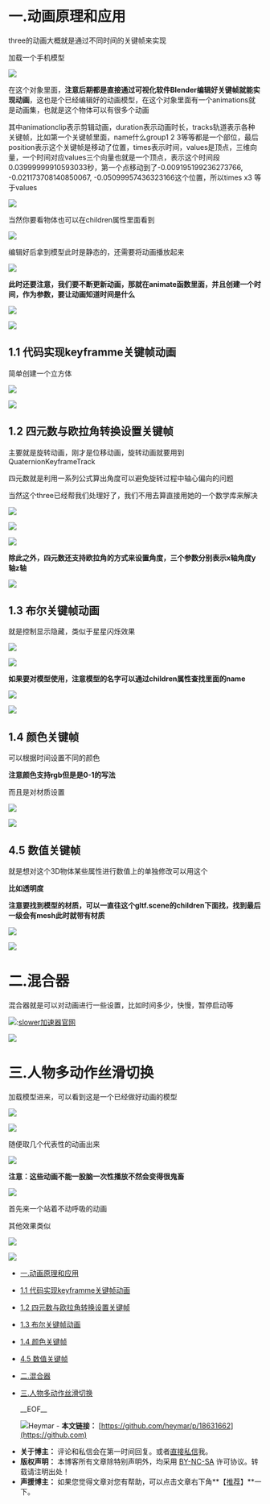 
# 一.动画原理和应用


three的动画大概就是通过不同时间的关键帧来实现


加载一个手机模型


[![](https://heymar.oss-cn-chengdu.aliyuncs.com/undefined202412122217598.png)](https://heymar.oss-cn-chengdu.aliyuncs.com/undefined202412122217598.png)


在这个对象里面，**注意后期都是直接通过可视化软件Blender编辑好关键帧就能实现动画**，这也是个已经编辑好的动画模型，在这个对象里面有一个animations就是动画集，也就是这个物体可以有很多个动画


其中animationclip表示剪辑动画，duration表示动画时长，tracks轨道表示各种关键帧，比如第一个关键帧里面，name什么group1 2 3等等都是一个部位，最后position表示这个关键帧是移动了位置，times表示时间，values是顶点，三维向量，一个时间对应values三个向量也就是一个顶点，表示这个时间段0\.03999999910593033秒，第一个点移动到了\-0\.009195199236273766, \-0\.021173708140850067, \-0\.05099957436323166这个位置，所以times x3 等于values


[![](https://heymar.oss-cn-chengdu.aliyuncs.com/undefined202412122224089.png)](https://heymar.oss-cn-chengdu.aliyuncs.com/undefined202412122224089.png)


当然你要看物体也可以在children属性里面看到


[![](https://heymar.oss-cn-chengdu.aliyuncs.com/undefined202412122226066.png)](https://heymar.oss-cn-chengdu.aliyuncs.com/undefined202412122226066.png)


编辑好后拿到模型此时是静态的，还需要将动画播放起来


[![](https://heymar.oss-cn-chengdu.aliyuncs.com/undefined202412122228556.png)](https://heymar.oss-cn-chengdu.aliyuncs.com/undefined202412122228556.png)


**此时还要注意，我们要不断更新动画，那就在animate函数里面，并且创建一个时间，作为参数，要让动画知道时间是什么**


[![](https://heymar.oss-cn-chengdu.aliyuncs.com/undefined202412122231029.png)](https://heymar.oss-cn-chengdu.aliyuncs.com/undefined202412122231029.png)


[![](https://heymar.oss-cn-chengdu.aliyuncs.com/undefined202412122232330.gif)](https://heymar.oss-cn-chengdu.aliyuncs.com/undefined202412122232330.gif)


## 1\.1 代码实现keyframme关键帧动画


简单创建一个立方体


[![](https://heymar.oss-cn-chengdu.aliyuncs.com/undefined202412122250252.png)](https://heymar.oss-cn-chengdu.aliyuncs.com/undefined202412122250252.png)


[![](https://heymar.oss-cn-chengdu.aliyuncs.com/undefined202412122251687.gif)](https://heymar.oss-cn-chengdu.aliyuncs.com/undefined202412122251687.gif)


## 1\.2 四元数与欧拉角转换设置关键帧


主要就是旋转动画，刚才是位移动画，旋转动画就要用到QuaternionKeyframeTrack


四元数就是利用一系列公式算出角度可以避免旋转过程中轴心偏向的问题


当然这个three已经帮我们处理好了，我们不用去算直接用她的一个数学库来解决


[![](https://heymar.oss-cn-chengdu.aliyuncs.com/undefined202412122257940.png)](https://heymar.oss-cn-chengdu.aliyuncs.com/undefined202412122257940.png)


[![](https://heymar.oss-cn-chengdu.aliyuncs.com/undefined202412122308972.png)](https://heymar.oss-cn-chengdu.aliyuncs.com/undefined202412122308972.png)


[![](https://heymar.oss-cn-chengdu.aliyuncs.com/undefined202412122308044.gif)](https://heymar.oss-cn-chengdu.aliyuncs.com/undefined202412122308044.gif)


**除此之外，四元数还支持欧拉角的方式来设置角度，三个参数分别表示x轴角度y轴z轴**


[![](https://heymar.oss-cn-chengdu.aliyuncs.com/undefined202412122310515.png)](https://heymar.oss-cn-chengdu.aliyuncs.com/undefined202412122310515.png)


## 1\.3 布尔关键帧动画


就是控制显示隐藏，类似于星星闪烁效果


[![](https://heymar.oss-cn-chengdu.aliyuncs.com/undefined202412162234624.png)](https://heymar.oss-cn-chengdu.aliyuncs.com/undefined202412162234624.png)


[![](https://heymar.oss-cn-chengdu.aliyuncs.com/undefined202412162234325.gif)](https://heymar.oss-cn-chengdu.aliyuncs.com/undefined202412162234325.gif)


**如果要对模型使用，注意模型的名字可以通过children属性查找里面的name**


[![](https://heymar.oss-cn-chengdu.aliyuncs.com/undefined202412162242803.png)](https://heymar.oss-cn-chengdu.aliyuncs.com/undefined202412162242803.png)


[![](https://heymar.oss-cn-chengdu.aliyuncs.com/undefined202412162242176.gif)](https://heymar.oss-cn-chengdu.aliyuncs.com/undefined202412162242176.gif)


## 1\.4 颜色关键帧


可以根据时间设置不同的颜色


**注意颜色支持rgb但是是0\-1的写法**


而且是对材质设置


[![](https://heymar.oss-cn-chengdu.aliyuncs.com/undefined202412162249038.png)](https://heymar.oss-cn-chengdu.aliyuncs.com/undefined202412162249038.png)


[![](https://heymar.oss-cn-chengdu.aliyuncs.com/undefined202412162250728.gif)](https://heymar.oss-cn-chengdu.aliyuncs.com/undefined202412162250728.gif)


## 4\.5 数值关键帧


就是想对这个3D物体某些属性进行数值上的单独修改可以用这个


**比如透明度**


**注意要找到模型的材质，可以一直往这个gltf.scene的children下面找，找到最后一级会有mesh此时就带有材质**


[![](https://heymar.oss-cn-chengdu.aliyuncs.com/undefined202412162302060.png)](https://heymar.oss-cn-chengdu.aliyuncs.com/undefined202412162302060.png)


[![](https://heymar.oss-cn-chengdu.aliyuncs.com/undefined202412162303197.gif)](https://heymar.oss-cn-chengdu.aliyuncs.com/undefined202412162303197.gif)


# 二.混合器


混合器就是可以对动画进行一些设置，比如时间多少，快慢，暂停启动等


[![](https://heymar.oss-cn-chengdu.aliyuncs.com/undefined202412162311793.png)](https://heymar.oss-cn-chengdu.aliyuncs.com/undefined202412162311793.png):[slower加速器官网](https://chundaotian.com)


[![](https://heymar.oss-cn-chengdu.aliyuncs.com/undefined202412162312648.gif)](https://heymar.oss-cn-chengdu.aliyuncs.com/undefined202412162312648.gif)


# 三.人物多动作丝滑切换


加载模型进来，可以看到这是一个已经做好动画的模型


[![](https://heymar.oss-cn-chengdu.aliyuncs.com/undefined202412182245352.png)](https://heymar.oss-cn-chengdu.aliyuncs.com/undefined202412182245352.png)


[![](https://heymar.oss-cn-chengdu.aliyuncs.com/undefined202412182246465.png)](https://heymar.oss-cn-chengdu.aliyuncs.com/undefined202412182246465.png)


随便取几个代表性的动画出来


[![](https://heymar.oss-cn-chengdu.aliyuncs.com/undefined202412182256384.png)](https://heymar.oss-cn-chengdu.aliyuncs.com/undefined202412182256384.png)


**注意：这些动画不能一股脑一次性播放不然会变得很鬼畜**


[![](https://heymar.oss-cn-chengdu.aliyuncs.com/undefined202412182257331.png)](https://heymar.oss-cn-chengdu.aliyuncs.com/undefined202412182257331.png)


首先来一个站着不动呼吸的动画


其他效果类似


[![](https://heymar.oss-cn-chengdu.aliyuncs.com/undefined202412182311752.png)](https://heymar.oss-cn-chengdu.aliyuncs.com/undefined202412182311752.png)


[![](https://heymar.oss-cn-chengdu.aliyuncs.com/undefined202412182312615.gif)](https://heymar.oss-cn-chengdu.aliyuncs.com/undefined202412182312615.gif)


  * [一.动画原理和应用](#%E4%B8%80%E5%8A%A8%E7%94%BB%E5%8E%9F%E7%90%86%E5%92%8C%E5%BA%94%E7%94%A8)
* [1\.1 代码实现keyframme关键帧动画](#tid-YQFDRe)
* [1\.2 四元数与欧拉角转换设置关键帧](#tid-d6QiJJ)
* [1\.3 布尔关键帧动画](#tid-CA8Xf8)
* [1\.4 颜色关键帧](#tid-xRN3kp)
* [4\.5 数值关键帧](#tid-rTDf58)
* [二.混合器](#%E4%BA%8C%E6%B7%B7%E5%90%88%E5%99%A8)
* [三.人物多动作丝滑切换](#%E4%B8%89%E4%BA%BA%E7%89%A9%E5%A4%9A%E5%8A%A8%E4%BD%9C%E4%B8%9D%E6%BB%91%E5%88%87%E6%8D%A2)

   \_\_EOF\_\_

   ![](https://github.com/heymar)Heymar  - **本文链接：** [https://github.com/heymar/p/18631662](https://github.com)
 - **关于博主：** 评论和私信会在第一时间回复。或者[直接私信](https://github.com)我。
 - **版权声明：** 本博客所有文章除特别声明外，均采用 [BY\-NC\-SA](https://github.com "BY-NC-SA") 许可协议。转载请注明出处！
 - **声援博主：** 如果您觉得文章对您有帮助，可以点击文章右下角**【[推荐](javascript:void(0);)】**一下。
     
